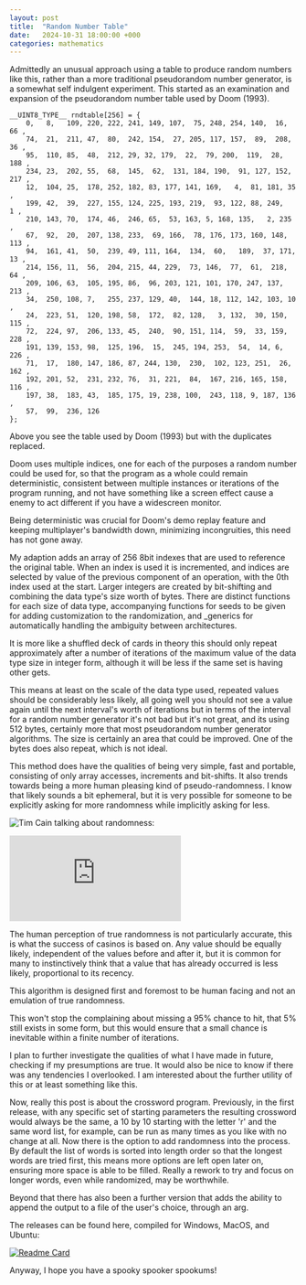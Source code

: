 ```yaml
---
layout: post
title:  "Random Number Table"
date:   2024-10-31 18:00:00 +000
categories: mathematics
---
```

Admittedly an unusual approach using a table to produce random numbers like this, rather than a more traditional pseudorandom number generator, is a somewhat self indulgent experiment. This started as an examination and expansion of the pseudorandom number table used by Doom (1993). 

```
__UINT8_TYPE__ rndtable[256] = {
    0,   8,   109, 220, 222, 241, 149, 107,  75, 248, 254, 140,  16,  66 ,
    74,  21,  211, 47,  80,  242, 154,  27, 205, 117, 157,  89,  208,  36 ,
    95,  110, 85,  48,  212, 29, 32, 179,  22,  79, 200,  119,  28, 188 ,
    234, 23,  202, 55,  68,  145,  62,  131, 184, 190,  91, 127, 152, 217 ,
    12,  104, 25,  178, 252, 182, 83, 177, 141, 169,   4,  81, 181, 35 ,
    199, 42,  39,  227, 155, 124, 225, 193, 219,  93, 122, 88, 249,   1 ,
    210, 143, 70,  174, 46,  246, 65,  53, 163, 5, 168, 135,   2, 235 ,
    67,  92,  20,  207, 138, 233,  69, 166,  78, 176, 173, 160, 148, 113 ,
    94,  161, 41,  50,  239, 49, 111, 164,  134,  60,   189,  37, 171,  13 ,
    214, 156, 11,  56,  204, 215, 44, 229,  73, 146,  77,  61,  218, 64 ,
    209, 106, 63,  105, 195, 86,  96, 203, 121, 101, 170, 247, 137, 213 ,
    34,  250, 108, 7,   255, 237, 129, 40,  144, 18, 112, 142, 103, 10 ,
    24,  223, 51,  120, 198, 58,  172,  82, 128,   3, 132,  30, 150, 115 ,
    72,  224, 97,  206, 133, 45,  240,  90, 151, 114,  59,  33, 159,  228 ,
    191, 139, 153, 98,  125, 196,  15,  245, 194, 253,  54,  14, 6, 226 ,
    71,  17,  180, 147, 186, 87, 244, 130,  230,  102, 123, 251,  26,  162 ,
    192, 201, 52,  231, 232, 76,  31, 221,  84,  167, 216, 165, 158, 116 ,
    197, 38,  183, 43,  185, 175, 19, 238, 100,  243, 118, 9, 187, 136 ,
    57,  99,  236, 126
};
```

Above you see the table used by Doom (1993) but with the duplicates replaced.

Doom uses multiple indices, one for each of the purposes a random number could be used for, so that the program as a whole could remain deterministic, consistent between multiple instances or iterations of the program running, and not have something like a screen effect cause a enemy to act different if you have a widescreen monitor.  

Being deterministic was crucial for Doom's demo replay feature and keeping multiplayer's bandwidth down, minimizing incongruities, this need has not gone away.

My adaption adds an array of 256 8bit indexes that are used to reference the original table. When an index is used it is incremented, and indices are selected by value of the previous component of an operation, with the 0th index used at the start. Larger integers are created by bit-shifting and combining the data type's size worth of bytes. There are distinct functions for each size of data type, accompanying functions for seeds to be given for adding customization to the randomization, and _generics for automatically handling the ambiguity between architectures.

It is more like a shuffled deck of cards in theory this should only repeat approximately after a number of iterations of the maximum value of the data type size in integer form, although it will be less if the same set is having other gets.

This means at least on the scale of the data type used, repeated values should be considerably less likely, all going well you should not see a value again until the next interval's worth of iterations but in terms of the interval for a random number generator it's not bad but it's not great, and its using 512 bytes, certainly more that most pseudorandom number generator algorithms. The size is certainly an area that could be improved. One of the bytes does also repeat, which is not ideal.

This method does have the qualities of being very simple, fast and portable, consisting of only array accesses, increments and bit-shifts. It also trends towards being a more human pleasing kind of pseudo-randomness. I know that likely sounds a bit ephemeral, but it is very possible for someone to be explicitly asking for more randomness while implicitly asking for less.

![Tim Cain talking about randomness:](https://youtu.be/DqL9R5PqE20)
<div class="video-container ratio16by9">
    <iframe class="responsive-iframe" src="https://www.youtube.com/embed/DqL9R5PqE20" allowfullscreen="" frameborder="0">
    <a href="https://youtu.be/DqL9R5PqE20">Implementing Randomness</a>
    </iframe>
</div>

The human perception of true randomness is not particularly accurate, this is what the success of casinos is based on. Any value should be equally likely, independent of the values before and after it, but it is common for many to instinctively think that a value that has already occurred is less likely, proportional to its recency.

This algorithm is designed first and foremost to be human facing and not an emulation of true randomness.

This won't stop the complaining about missing a 95% chance to hit, that 5% still exists in some form, but this would ensure that a small chance is inevitable within a finite number of iterations.

I plan to further investigate the qualities of what I have made in future, checking if my presumptions are true. It would also be nice to know if there was any tendencies I overlooked. I am interested about the further utility of this or at least something like this.

Now, really this post is about the crossword program. Previously, in the first release, with any specific set of starting parameters the resulting crossword would always be the same, a 10 by 10 starting with the letter 'r' and the same word list, for example, can be run as many times as you like with no change at all. Now there is the option to add randomness into the process. By default the list of words is sorted into length order so that the longest words are tried first, this means more options are left open later on, ensuring more space is able to be filled. Really a rework to try and focus on longer words, even while randomized, may be worthwhile.

Beyond that there has also been a further version that adds the ability to append the output to a file of the user's choice, through an arg.

The releases can be found here, compiled for Windows, MacOS, and Ubuntu:

[![Readme Card](https://github-readme-stats.vercel.app/api/pin/?username=MegaDarken&repo=Crossword-standalone)](https://github.com/MegaDarken/Crossword-standalone)

Anyway, I hope you have a spooky spooker spookums!